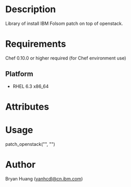 <!-- title: OpenStack Patch -->
<!-- subtitle: Install ibm folsom patches -->

Description
===========
Library of install IBM Folsom patch on top of openstack.

Requirements
============

Chef 0.10.0 or higher required (for Chef environment use)

Platform
--------

* RHEL 6.3 x86_64

Attributes
==========

Usage
=====
patch_openstack("<patch files url>", "<openstack component name>")

Author
======
Bryan Huang (yanhcdl@cn.ibm.com)